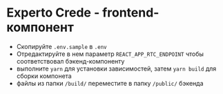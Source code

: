 # Experto Crede - frontend-компонент

- Скопируйте `.env.sample` в `.env`
- Отредактируйте в нем параметр `REACT_APP_RTC_ENDPOINT` чтобы соответствовал бэкенд-компоненту
- выполните `yarn` для установки зависимостей, затем `yarn build` для сборки компонета
- файлы из папки `/build/` переместите в папку `/public/` бэкенда
